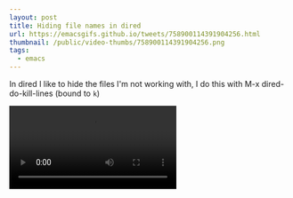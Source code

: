 ```yaml
---
layout: post
title: Hiding file names in dired
url: https://emacsgifs.github.io/tweets/758900114391904256.html
thumbnail: /public/video-thumbs/758900114391904256.png
tags:
  - emacs
---
```


In dired I like to hide the files I'm not working with, I do this with M-x dired-do-kill-lines (bound to `k`)

<video controls autoplay>
  <source src="/public/videos/758900114391904256.mp4" type="video/mp4">
    Sorry your browser does not support the video tag, maybe time to upgrade?
</video>
